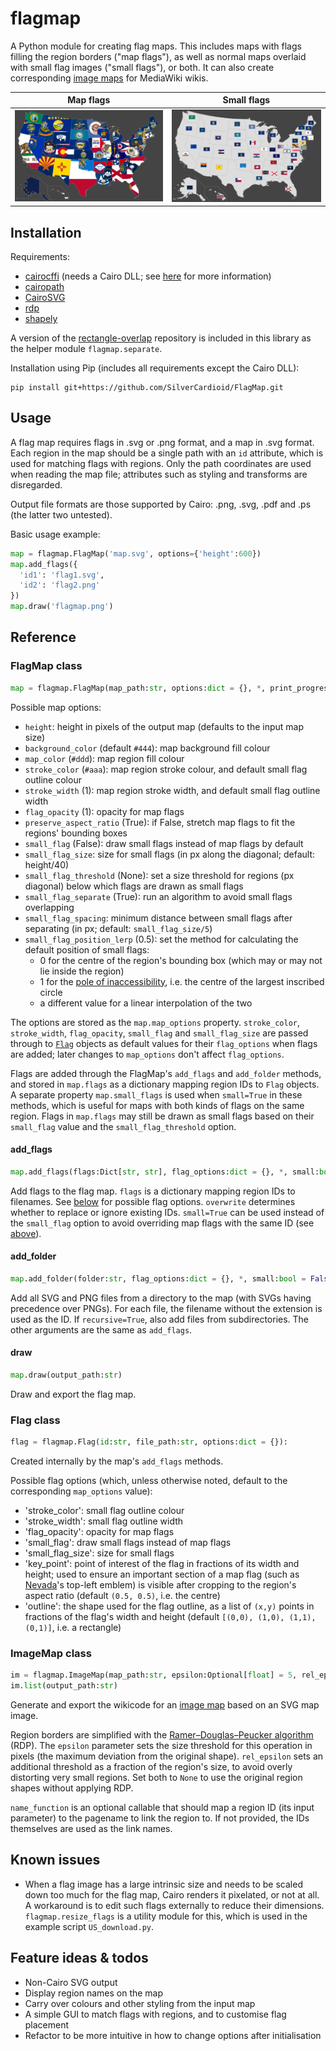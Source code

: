 # flagmap
A Python module for creating flag maps. This includes maps with flags filling the region borders ("map flags"), as well as normal maps overlaid with small flag images ("small flags"), or both. It can also create corresponding [image maps](https://www.mediawiki.org/wiki/Extension:ImageMap) for MediaWiki wikis.

| Map flags | Small flags |
| --------- | ----------- |
| ![](/examples/US_flagmap.png) | ![](/examples/US_flagmap_small.png) |

## Installation
Requirements:
* [cairocffi](https://github.com/Kozea/cairocffi) (needs a Cairo DLL; see [here](https://github.com/SilverCardioid/CairoSVG#requirements) for more information)
* [cairopath](https://github.com/SilverCardioid/cairopath)
* [CairoSVG](https://github.com/Kozea/CairoSVG)
* [rdp](https://pypi.org/project/rdp/)
* [shapely](https://pypi.org/project/Shapely/)

A version of the [rectangle-overlap](https://github.com/mwkling/rectangle-overlap) repository is included in this library as the helper module `flagmap.separate`.

Installation using Pip (includes all requirements except the Cairo DLL):
```
pip install git+https://github.com/SilverCardioid/FlagMap.git
```

## Usage
A flag map requires flags in .svg or .png format, and a map in .svg format. Each region in the map should be a single path with an `id` attribute, which is used for matching flags with regions. Only the path coordinates are used when reading the map file; attributes such as styling and transforms are disregarded.

Output file formats are those supported by Cairo: .png, .svg, .pdf and .ps (the latter two untested).

Basic usage example:
```python
map = flagmap.FlagMap('map.svg', options={'height':600})
map.add_flags({
  'id1': 'flag1.svg',
  'id2': 'flag2.png'
})
map.draw('flagmap.png')
```

## Reference

### FlagMap class
```python
map = flagmap.FlagMap(map_path:str, options:dict = {}, *, print_progress:bool = True):
```

Possible map options:
* `height`: height in pixels of the output map (defaults to the input map size)
* `background_color` (default `#444`): map background fill colour
* `map_color` (`#ddd`): map region fill colour
* `stroke_color` (`#aaa`): map region stroke colour, and default small flag outline colour
* `stroke_width` (1): map region stroke width, and default small flag outline width
* `flag_opacity` (1): opacity for map flags
* `preserve_aspect_ratio` (True): if False, stretch map flags to fit the regions' bounding boxes
* `small_flag` (False): draw small flags instead of map flags by default
* `small_flag_size`: size for small flags (in px along the diagonal; default: height/40)
* `small_flag_threshold` (None): set a size threshold for regions (px diagonal) below which flags are drawn as small flags
* `small_flag_separate` (True): run an algorithm to avoid small flags overlapping
* `small_flag_spacing`: minimum distance between small flags after separating (in px; default: `small_flag_size/5`)
* `small_flag_position_lerp` (0.5): set the method for calculating the default position of small flags:
    * 0 for the centre of the region's bounding box (which may or may not lie inside the region)
    * 1 for the [pole of inaccessibility](https://en.wikipedia.org/wiki/Pole_of_inaccessibility), i.e. the centre of the largest inscribed circle
    * a different value for a linear interpolation of the two

The options are stored as the `map.map_options` property. `stroke_color`, `stroke_width`, `flag_opacity`, `small_flag` and `small_flag_size` are passed through to [`Flag`](#flag-class) objects as default values for their `flag_options` when flags are added; later changes to `map_options` don't affect `flag_options`.

Flags are added through the FlagMap's `add_flags` and `add_folder` methods, and stored in `map.flags` as a dictionary mapping region IDs to `Flag` objects. A separate property `map.small_flags` is used when `small=True` in these methods, which is useful for maps with both kinds of flags on the same region. Flags in `map.flags` may still be drawn as small flags based on their `small_flag` value and the `small_flag_threshold` option.

#### add_flags
```python
map.add_flags(flags:Dict[str, str], flag_options:dict = {}, *, small:bool = False, overwrite:bool = True) -> FlagMap
```
Add flags to the flag map. `flags` is a dictionary mapping region IDs to filenames. See [below](#flag-class) for possible flag options. `overwrite` determines whether to replace or ignore existing IDs. `small=True` can be used instead of the `small_flag` option to avoid overriding map flags with the same ID (see [above](#flagmap-class)).

#### add_folder
```python
map.add_folder(folder:str, flag_options:dict = {}, *, small:bool = False, overwrite:bool = False, recursive:bool = False) -> FlagMap
```
Add all SVG and PNG files from a directory to the map (with SVGs having precedence over PNGs). For each file, the filename without the extension is used as the ID. If `recursive=True`, also add files from subdirectories. The other arguments are the same as `add_flags`.

#### draw
```python
map.draw(output_path:str)
```
Draw and export the flag map.

### Flag class
```python
flag = flagmap.Flag(id:str, file_path:str, options:dict = {}):
```
Created internally by the map's `add_flags` methods.

Possible flag options (which, unless otherwise noted, default to the corresponding `map_options` value):
* 'stroke_color': small flag outline colour
* 'stroke_width': small flag outline width
* 'flag_opacity': opacity for map flags
* 'small_flag': draw small flags instead of map flags
* 'small_flag_size': size for small flags
* 'key_point': point of interest of the flag in fractions of its width and height; used to ensure an important section of a map flag (such as [Nevada](https://en.wikipedia.org/wiki/Flag_of_Nevada)'s top-left emblem) is visible after cropping to the region's aspect ratio (default `(0.5, 0.5)`, i.e. the centre)
* 'outline': the shape used for the flag outline, as a list of `(x,y)` points in fractions of the flag's width and height (default `[(0,0), (1,0), (1,1), (0,1)]`, i.e. a rectangle)

### ImageMap class
```python
im = flagmap.ImageMap(map_path:str, epsilon:Optional[float] = 5, rel_epsilon:Optional[float] = 1/3, name_function:Optional[Callable] = None):
im.list(output_path:str)
```
Generate and export the wikicode for an [image map](https://www.mediawiki.org/wiki/Extension:ImageMap) based on an SVG map image.

Region borders are simplified with the [Ramer–Douglas–Peucker algorithm](https://en.wikipedia.org/wiki/Ramer%E2%80%93Douglas%E2%80%93Peucker_algorithm) (RDP). The `epsilon` parameter sets the size threshold for this operation in pixels (the maximum deviation from the original shape). `rel_epsilon` sets an additional threshold as a fraction of the region's size, to avoid overly distorting very small regions. Set both to `None` to use the original region shapes without applying RDP.

`name_function` is an optional callable that should map a region ID (its input parameter) to the pagename to link the region to. If not provided, the IDs themselves are used as the link names.

## Known issues
* When a flag image has a large intrinsic size and needs to be scaled down too much for the flag map, Cairo renders it pixelated, or not at all. A workaround is to edit such flags externally to reduce their dimensions. `flagmap.resize_flags` is a utility module for this, which is used in the example script `US_download.py`.

## Feature ideas & todos
* Non-Cairo SVG output
* Display region names on the map
* Carry over colours and other styling from the input map
* A simple GUI to match flags with regions, and to customise flag placement
* Refactor to be more intuitive in how to change options after initialisation
